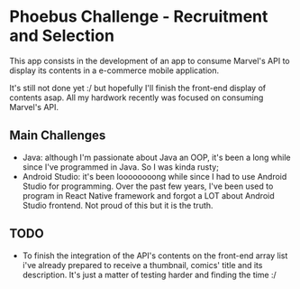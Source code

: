 # Phoebus Challenge - Recruitment and Selection

This app consists in the development of an app to consume Marvel's API to display its contents in a e-commerce mobile application.

It's still not done yet :/ but hopefully I'll finish the front-end display of contents asap. All my hardwork recently was focused on consuming Marvel's API.

## Main Challenges
- Java: although I'm passionate about Java an OOP, it's been a long while since I've programmed in Java. So I was kinda rusty;
- Android Studio: it's been loooooooong while since I had to use Android Studio for programming. Over the past few years, I've been used to program in React Native framework and forgot a LOT about Android Studio frontend. Not proud of this but it is the truth.

## TODO
- To finish the integration of the API's contents on the front-end array list i've already prepared to receive a thumbnail, comics' title and its description. It's just a matter of testing harder and finding the time :/
